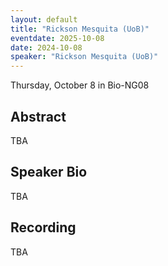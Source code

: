 ```yaml
---
layout: default
title: "Rickson Mesquita (UoB)"
eventdate: 2025-10-08
date: 2024-10-08
speaker: "Rickson Mesquita (UoB)"
---
```


Thursday, October 8 
in Bio-NG08

## Abstract
TBA

## Speaker Bio
TBA

## Recording
TBA

